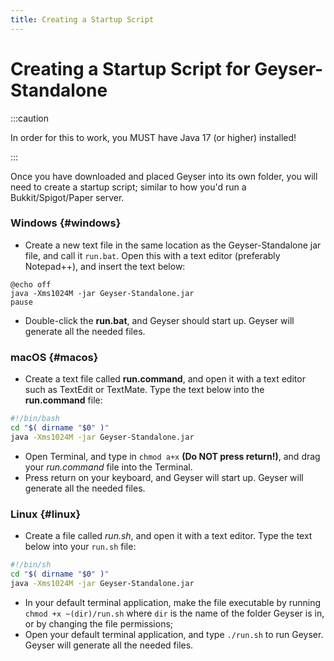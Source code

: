 ```yaml
---
title: Creating a Startup Script
---
```


# Creating a Startup Script for Geyser-Standalone

:::caution

In order for this to work, you MUST have Java 17 (or higher) installed!

:::

Once you have downloaded and placed Geyser into its own folder, you will need to create a startup script; similar to how you'd run a Bukkit/Spigot/Paper server.

### Windows {#windows}
* Create a new text file in the same location as the Geyser-Standalone jar file, and call it `run.bat`. Open this with a text editor (preferably Notepad++), and insert the text below:

```batch title="run.bat"
@echo off
java -Xms1024M -jar Geyser-Standalone.jar
pause
```

* Double-click the **run.bat**, and Geyser should start up. Geyser will generate all the needed files.

### macOS {#macos}
* Create a text file called **run.command**, and open it with a text editor such as TextEdit or TextMate. Type the text below into the **run.command** file:

```sh title="run.command"
#!/bin/bash 
cd "$( dirname "$0" )" 
java -Xms1024M -jar Geyser-Standalone.jar
```

* Open Terminal, and type in `chmod a+x` **(Do NOT press return!)**, and drag your *run.command* file into the Terminal.
* Press return on your keyboard, and Geyser will start up. Geyser will generate all the needed files.

### Linux {#linux}
* Create a file called *run.sh*, and open it with a text editor. Type the text below into your `run.sh` file:

```sh title="run.sh"
#!/bin/sh 
cd "$( dirname "$0" )" 
java -Xms1024M -jar Geyser-Standalone.jar
```
* In your default terminal application, make the file executable by running `chmod +x ~(dir)/run.sh` where `dir` is the name of the folder Geyser is in, or by changing the file permissions;
* Open your default terminal application, and type `./run.sh` to run Geyser. Geyser will generate all the needed files.
